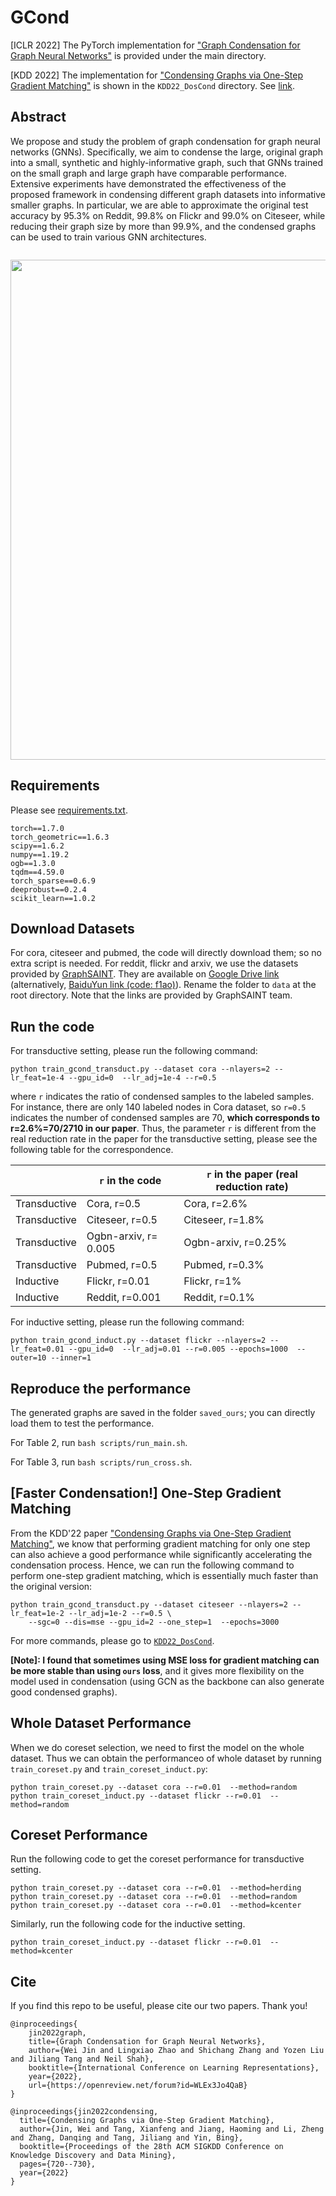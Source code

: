 # GCond
[ICLR 2022] The PyTorch implementation for ["Graph Condensation for Graph Neural Networks"](https://cse.msu.edu/~jinwei2/files/GCond.pdf) is provided under the main directory. 

[KDD 2022] The implementation for ["Condensing Graphs via One-Step Gradient Matching"](https://arxiv.org/abs/2206.07746) is shown in the `KDD22_DosCond` directory. See [link](https://github.com/ChandlerBang/GCond/tree/main/KDD22_DosCond).


Abstract
----
We propose and study the problem of graph condensation for graph neural networks (GNNs). Specifically, we aim to condense the large, original graph into a small, synthetic and highly-informative graph, such that GNNs trained on the small graph and large graph have comparable performance. Extensive experiments have demonstrated the effectiveness of the proposed framework in condensing different graph datasets into informative smaller graphs. In particular, we are able to approximate the original test accuracy by 95.3% on Reddit, 99.8% on Flickr and 99.0% on Citeseer, while reducing their graph size by more than 99.9%, and the condensed graphs can be used to train various GNN architectures.


![]()

<div align=center><img src="https://github.com/ChandlerBang/GCond/blob/main/GCond.png" width="800"/></div>


## Requirements
Please see [requirements.txt](https://github.com/ChandlerBang/GCond/blob/main/requirements.txt).
```
torch==1.7.0
torch_geometric==1.6.3
scipy==1.6.2
numpy==1.19.2
ogb==1.3.0
tqdm==4.59.0
torch_sparse==0.6.9
deeprobust==0.2.4
scikit_learn==1.0.2
```

## Download Datasets
For cora, citeseer and pubmed, the code will directly download them; so no extra script is needed.
For reddit, flickr and arxiv, we use the datasets provided by [GraphSAINT](https://github.com/GraphSAINT/GraphSAINT). 
They are available on [Google Drive link](https://drive.google.com/open?id=1zycmmDES39zVlbVCYs88JTJ1Wm5FbfLz) (alternatively, [BaiduYun link (code: f1ao)](https://pan.baidu.com/s/1SOb0SiSAXavwAcNqkttwcg)). Rename the folder to `data` at the root directory. Note that the links are provided by GraphSAINT team. 




## Run the code
For transductive setting, please run the following command:
```
python train_gcond_transduct.py --dataset cora --nlayers=2 --lr_feat=1e-4 --gpu_id=0  --lr_adj=1e-4 --r=0.5  
```
where `r` indicates the ratio of condensed samples to the labeled samples. For instance, there are only 140 labeled nodes in Cora dataset, so `r=0.5` indicates the number of condensed samples are 70, **which corresponds to  r=2.6%=70/2710 in our paper**. Thus, the parameter `r` is different from the real reduction rate in the paper for the transductive setting, please see the following table for the correspondence.

|              | `r` in the code     | `r` in the paper  (real reduction rate)    |
|--------------|-------------------|---------------------|
| Transductive | Cora, r=0.5       | Cora, r=2.6%        |
| Transductive | Citeseer, r=0.5   | Citeseer, r=1.8%    |
| Transductive | Ogbn-arxiv, r= 0.005 | Ogbn-arxiv, r=0.25% |
| Transductive | Pubmed, r=0.5     | Pubmed, r=0.3%      |
| Inductive    | Flickr, r=0.01    | Flickr, r=1%        |
| Inductive    | Reddit, r=0.001   | Reddit, r=0.1%      |

For inductive setting, please run the following command:
```
python train_gcond_induct.py --dataset flickr --nlayers=2 --lr_feat=0.01 --gpu_id=0  --lr_adj=0.01 --r=0.005 --epochs=1000  --outer=10 --inner=1
```

## Reproduce the performance
The generated graphs are saved in the folder `saved_ours`; you can directly load them to test the performance.

For Table 2, run `bash scripts/run_main.sh`.

For Table 3, run `bash scripts/run_cross.sh`.

## [Faster Condensation!] One-Step Gradient Matching
From the KDD'22 paper ["Condensing Graphs via One-Step Gradient Matching"](https://arxiv.org/abs/2206.07746), we know that performing gradient matching for only one step can also achieve a good performance while significantly accelerating the condensation process. Hence, we can run the following command to perform one-step gradient matching, which is essentially much faster than the original version:
```
python train_gcond_transduct.py --dataset citeseer --nlayers=2 --lr_feat=1e-2 --lr_adj=1e-2 --r=0.5 \
    --sgc=0 --dis=mse --gpu_id=2 --one_step=1  --epochs=3000
```
For more commands, please go to [`KDD22_DosCond`](https://github.com/ChandlerBang/GCond/tree/main/KDD22_DosCond).

**[Note]: I found that sometimes using MSE loss for gradient matching can be more stable than using `ours` loss**, and it gives more flexibility on the model used in condensation (using GCN as the backbone can also generate good condensed graphs). 


## Whole Dataset Performance 
When we do coreset selection, we need to first the model on the whole dataset. Thus we can obtain the performanceo of whole dataset by running `train_coreset.py` and `train_coreset_induct.py`:
```
python train_coreset.py --dataset cora --r=0.01  --method=random
python train_coreset_induct.py --dataset flickr --r=0.01  --method=random
```

## Coreset Performance
Run the following code to get the coreset performance for transductive setting.
```
python train_coreset.py --dataset cora --r=0.01  --method=herding
python train_coreset.py --dataset cora --r=0.01  --method=random
python train_coreset.py --dataset cora --r=0.01  --method=kcenter
```
Similarly, run the following code for the inductive setting.
```
python train_coreset_induct.py --dataset flickr --r=0.01  --method=kcenter
```


## Cite
If you find this repo to be useful, please cite our two papers. Thank you!
```
@inproceedings{
    jin2022graph,
    title={Graph Condensation for Graph Neural Networks},
    author={Wei Jin and Lingxiao Zhao and Shichang Zhang and Yozen Liu and Jiliang Tang and Neil Shah},
    booktitle={International Conference on Learning Representations},
    year={2022},
    url={https://openreview.net/forum?id=WLEx3Jo4QaB}
}
```

```
@inproceedings{jin2022condensing,
  title={Condensing Graphs via One-Step Gradient Matching},
  author={Jin, Wei and Tang, Xianfeng and Jiang, Haoming and Li, Zheng and Zhang, Danqing and Tang, Jiliang and Yin, Bing},
  booktitle={Proceedings of the 28th ACM SIGKDD Conference on Knowledge Discovery and Data Mining},
  pages={720--730},
  year={2022}
}
```

